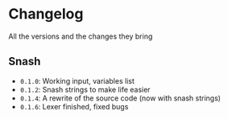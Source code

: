 # Changelog
All the versions and the changes they bring

## Snash
- `0.1.0`: Working input, variables list
- `0.1.2`: Snash strings to make life easier
- `0.1.4`: A rewrite of the source code (now with snash strings)
- `0.1.6`: Lexer finished, fixed bugs
